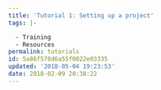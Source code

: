 ```yaml
---
title: 'Tutorial 1: Setting up a project'
tags: |-

  - Training
  - Resources
permalink: tutorials
id: 5a86f578d6a55f0022e03335
updated: '2018-05-04 19:23:53'
date: 2018-02-09 20:38:22
---
```

